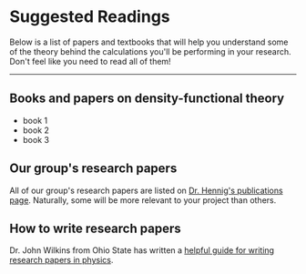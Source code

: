 # Suggested Readings

Below is a list of papers and textbooks that will help you understand some of the theory behind the calculations you'll be performing in your research. Don't feel like you need to read all of them!

----------
## Books and papers on density-functional theory
- book 1
- book 2
- book 3

## Our group's research papers
All of our group's research papers are listed on [Dr. Hennig's publications page](http://hennig.mse.ufl.edu/publications/). Naturally, some will be more relevant to your project than others.

## How to write research papers
Dr. John Wilkins from Ohio State has written a [helpful guide for writing research papers in physics](http://www.physics.ohio-state.edu/~wilkins/writing/).

